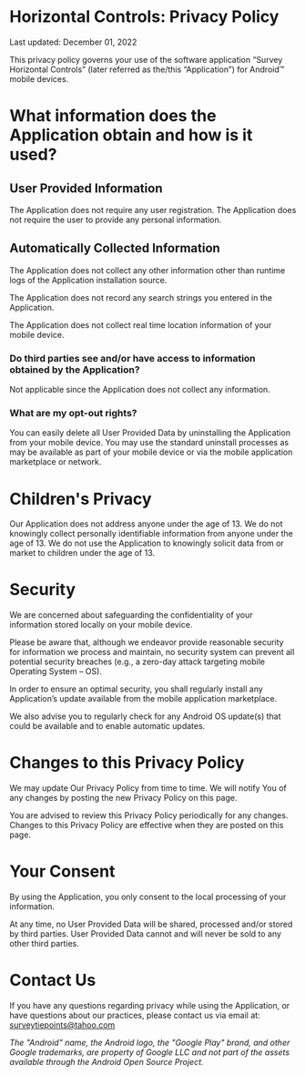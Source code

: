 # Horizontal Controls: Privacy Policy
Last updated: December 01, 2022

This privacy policy governs your use of the software application “Survey Horizontal Controls” 
(later referred as the/this “Application”) for Android™ mobile devices.

# What information does the Application obtain and how is it used?
## User Provided Information
The Application does not require any user registration. The Application does not require the user to provide any 
personal information.

## Automatically Collected Information

The Application does not collect any other information other than runtime logs
of the Application installation source.

The Application does not record any search strings you entered in the Application.

The Application does not collect real time location information of your mobile device.

### Do third parties see and/or have access to information obtained by the Application?
Not applicable since the Application does not collect any information.

### What are my opt-out rights?
You can easily delete all User Provided Data by uninstalling the Application from your mobile device. 
You may use the standard uninstall processes as may be available as part of your mobile device or via the 
mobile application marketplace or network.

# Children's Privacy
Our Application does not address anyone under the age of 13. We do not knowingly collect personally 
identifiable information from anyone under the age of 13. We do not use the Application to knowingly 
solicit data from or market to children under the age of 13.

# Security
We are concerned about safeguarding the confidentiality of your information stored locally on your mobile device.

Please be aware that, although we endeavor provide reasonable security for information we process and maintain, no 
security system can prevent all potential security breaches (e.g., a zero-day attack targeting mobile Operating System – OS).

In order to ensure an optimal security, you shall regularly install any Application’s update available from the mobile 
application marketplace.

We also advise you to regularly check for any Android OS update(s) that could be available and to enable automatic updates.

# Changes to this Privacy Policy
We may update Our Privacy Policy from time to time. We will notify You of any changes by posting the new Privacy 
Policy on this page.

You are advised to review this Privacy Policy periodically for any changes. Changes to this Privacy Policy are 
effective when they are posted on this page.

# Your Consent
By using the Application, you only consent to the local processing of your information.

At any time, no User Provided Data will be shared, processed and/or stored by third 
parties. User Provided Data cannot and will never be sold to any other third parties.

# Contact Us
If you have any questions regarding privacy while using the Application, or have questions about our practices, 
please contact us via email at: surveytiepoints@tahoo.com


*The "Android" name, the Android logo, the "Google Play" brand, and other Google trademarks, are property of Google 
LLC and not part of the assets available through the Android Open Source Project.*
